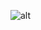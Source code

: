 ![alt](https://raw.githubusercontent.com/pritish384/Assets-repository/main/Readme_Assets/pritish384.png)
